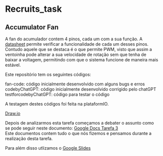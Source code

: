 # Recruits_task

## Accumulator Fan

A fan do acumulador contem 4 pinos, cada um com a sua função. 
A [datasheet](https://pt.mouser.com/datasheet/2/632/THA0412AD_TZW3-3435003.pdf) permite verificar a funcionalidade de cada um desses pinos. Contudo aquele que se destaca é o que permite PWM, visto que assim a ventoinha pode alterar a sua velocidade de rotação sem que tenha de baixar a voltagem, permitindo com que o sistema funcione de maneira mais estável.

Este repositório tem os seguintes códigos:

fan-code: código inicialmente desenvolvido com alguns bugs e erros  
codebyChatGPT: código inicialmente desenvolvido corrigido pelo chatGPT  
testforcodebyChatGPT: código para testar o código

A testagem destes códigos foi feita na plataformIO.

[Draw.io](https://app.diagrams.net/) 

Depois de analizarmos esta tarefa começamos a debater o assunto como se pode seguir neste documento: [Google Docs Tarefa 3](https://docs.google.com/document/d/1M0zEswSCs2SwRigVjaOJ_NzieEs323r_098EL5MVloY/edit?usp=sharing)   
Este documentos contem tudo o que nós fizemos e pensamos durante a realização desta tarefa.

Para além disso utlizamos o [Google Slides](https://docs.google.com/presentation/d/1TVCae_7s-xLUJJVxWepHVKcx6VZjGePu2-8Yi_LO3ZU/edit?usp=sharing)
